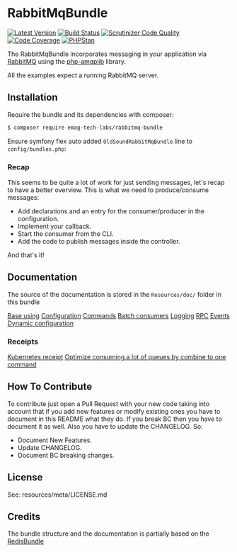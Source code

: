 # RabbitMqBundle #

[![Latest Version](http://img.shields.io/packagist/v/emag-tech-labs/rabbitmq-bundle.svg?style=flat-square)](https://github.com/eMAGTechLabs/RabbitMqBundle/releases)
[![Build Status](https://travis-ci.org/eMAGTechLabs/RabbitMqBundle.svg?branch=master)](https://travis-ci.org/eMAGTechLabs/RabbitMqBundle)
[![Scrutinizer Code Quality](https://scrutinizer-ci.com/g/eMAGTechLabs/RabbitMqBundle/badges/quality-score.png?b=master)](https://scrutinizer-ci.com/g/eMAGTechLabs/RabbitMqBundle/?branch=master)
[![Code Coverage](https://scrutinizer-ci.com/g/eMAGTechLabs/RabbitMqBundle/badges/coverage.png?b=master)](https://scrutinizer-ci.com/g/eMAGTechLabs/RabbitMqBundle/?branch=master)
[![PHPStan](https://img.shields.io/badge/PHPStan-enabled-brightgreen.svg?style=flat-square)](https://github.com/phpstan/phpstan)

The RabbitMqBundle incorporates messaging in your application via [RabbitMQ](http://www.rabbitmq.com/) using the [php-amqplib](http://github.com/php-amqplib/php-amqplib) library.

All the examples expect a running RabbitMQ server.

## Installation ##
Require the bundle and its dependencies with composer:
```bash
$ composer require emag-tech-labs/rabbitmq-bundle
```
Ensure symfony flex auto added `OldSoundRabbitMqBundle` line to `config/bundles.php`:

### Recap ###

This seems to be quite a lot of work for just sending messages, let's recap to have a better overview. This is what we need to produce/consume messages:

- Add declarations and an entry for the consumer/producer in the configuration.
- Implement your callback.
- Start the consumer from the CLI.
- Add the code to publish messages inside the controller.

And that's it!

## Documentation ##
The source of the documentation is stored in the `Resources/doc/` folder in this bundle

[Base using](Resources/doc/using.md)
[Configuration](Resources/doc/configuration.md)
[Commands](Resources/doc/commands.md)
[Batch consumers](Resources/doc/batch_consumers.md)
[Logging](Resources/doc/logging.md)
[RPC](Resources/doc/rpc.md)
[Events](Resources/doc/events.md)
[Dynamic configuration](Resources/doc/dynamic_configuration.md)

### Receipts ###

[Kubernetes receipt](Resources/doc/kubernetes_receipt.md)
[Optimize consuming a lot of queues by combine to one command](Resources/doc/optimize_receipt.md)

## How To Contribute ##
To contribute just open a Pull Request with your new code taking into account that if you add new features or modify existing ones you have to document in this README what they do. If you break BC then you have to document it as well. Also you have to update the CHANGELOG. So:

- Document New Features.
- Update CHANGELOG.
- Document BC breaking changes.

## License ##
See: resources/meta/LICENSE.md

## Credits ##
The bundle structure and the documentation is partially based on the [RedisBundle](http://github.com/Seldaek/RedisBundle)
